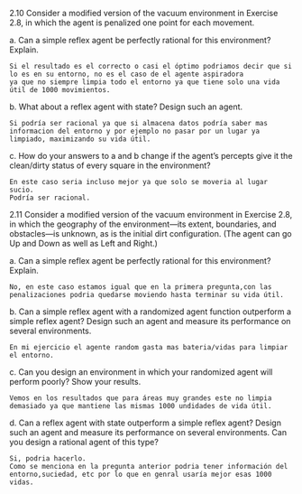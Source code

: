 2.10 Consider a modified version of the vacuum environment in Exercise 2.8, in which the
agent is penalized one point for each movement.

a. Can a simple reflex agent be perfectly rational for this environment? Explain.

    Si el resultado es el correcto o casi el óptimo podriamos decir que si lo es en su entorno, no es el caso de el agente aspiradora
    ya que no siempre limpia todo el entorno ya que tiene solo una vida útil de 1000 movimientos.

b. What about a reflex agent with state? Design such an agent.

    Si podría ser racional ya que si almacena datos podría saber mas informacion del entorno y por ejemplo no pasar por un lugar ya limpiado, maximizando su vida útil.

c. How do your answers to a and b change if the agent’s percepts give it the clean/dirty
status of every square in the environment?

    En este caso seria incluso mejor ya que solo se moveria al lugar sucio.
    Podría ser racional.

2.11 Consider a modified version of the vacuum environment in Exercise 2.8, in which the
geography of the environment—its extent, boundaries, and obstacles—is unknown, as is the
initial dirt configuration. (The agent can go Up and Down as well as Left and Right.)


a. Can a simple reflex agent be perfectly rational for this environment? Explain.

    No, en este caso estamos igual que en la primera pregunta,con las penalizaciones podria quedarse moviendo hasta terminar su vida útil.

b. Can a simple reflex agent with a randomized agent function outperform a simple reflex
agent? Design such an agent and measure its performance on several environments.

    En mi ejercicio el agente random gasta mas bateria/vidas para limpiar el entorno.

c. Can you design an environment in which your randomized agent will perform poorly?
Show your results.

    Vemos en los resultados que para áreas muy grandes este no limpia demasiado ya que mantiene las mismas 1000 undidades de vida útil.

d. Can a reflex agent with state outperform a simple reflex agent? Design such an agent
and measure its performance on several environments. Can you design a rational agent
of this type?

    Si, podria hacerlo.
    Como se menciona en la pregunta anterior podria tener información del entorno,suciedad, etc por lo que en genral usaría mejor esas 1000 vidas.


